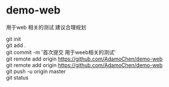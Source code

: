 # demo-web
用于web 相关的测试 建议合理规划

git init  
git add .  
git commit -m '首次提交 用于weeb相关的测试'  
git remote add origin https://github.com/AdamoChen/demo-web  
git remote add origin https://github.com/AdamoChen/demo-web  
git push -u origin master  
git status  
